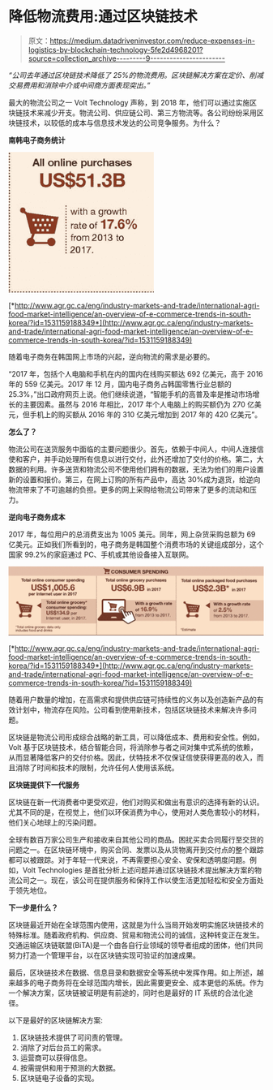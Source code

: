 # 降低物流费用:通过区块链技术

> 原文：<https://medium.datadriveninvestor.com/reduce-expenses-in-logistics-by-blockchain-technology-5fe2d4968201?source=collection_archive---------9----------------------->

*“公司去年通过区块链技术降低了 25%的物流费用。区块链解决方案在定价、削减交易费用和消除中介或中间商方面表现突出。”*

最大的物流公司之一 Volt Technology 声称，到 2018 年，他们可以通过实施区块链技术来减少开支。物流公司、供应链公司、第三方物流等。各公司纷纷采用区块链技术，以较低的成本与信息技术发达的公司竞争服务。为什么？

**南韩电子商务统计**

![](img/282edc27d35fabdd014609e0513bb8c9.png)

[*http://www.agr.gc.ca/eng/industry-markets-and-trade/international-agri-food-market-intelligence/an-overview-of-e-commerce-trends-in-south-korea/?id=1531159188349*](http://www.agr.gc.ca/eng/industry-markets-and-trade/international-agri-food-market-intelligence/an-overview-of-e-commerce-trends-in-south-korea/?id=1531159188349)

随着电子商务在韩国网上市场的兴起，逆向物流的需求是必要的。

“2017 年，包括个人电脑和手机在内的国内在线购买额达 692 亿美元，高于 2016 年的 559 亿美元。2017 年 12 月，国内电子商务占韩国零售行业总额的 25.3%，”出口政府网页上说。他们继续说道，“智能手机的高普及率是推动市场增长的主要因素。虽然与 2016 年相比，2017 年个人电脑上的购买额仍为 270 亿美元，但手机上的购买额从 2016 年的 310 亿美元增加到 2017 年的 420 亿美元”。

**怎么了？**

物流公司在送货服务中面临的主要问题很少。首先，依赖于中间人，中间人连接信使和客户，并手动处理所有信息以进行交付，此外还增加了交付的价格。第二，大数据的利用。许多送货和物流公司不使用他们拥有的数据，无法为他们的用户设置新的设置和报价。第三，在网上订购的所有产品中，高达 30%成为退货，给逆向物流带来了不可逾越的负担。更多的网上采购给物流公司带来了更多的流动和压力。

**逆向电子商务成本**

2017 年，每位用户的总消费支出为 1005 美元。同年，网上杂货采购总额为 69 亿美元。正如我们所看到的，电子商务是韩国整个消费市场的关键组成部分，这个国家 99.2%的家庭通过 PC、手机或其他设备接入互联网。

![](img/7f69473417762227e4cf08b222b4d987.png)

[*http://www.agr.gc.ca/eng/industry-markets-and-trade/international-agri-food-market-intelligence/an-overview-of-e-commerce-trends-in-south-korea/?id=1531159188349*](http://www.agr.gc.ca/eng/industry-markets-and-trade/international-agri-food-market-intelligence/an-overview-of-e-commerce-trends-in-south-korea/?id=1531159188349)

随着用户数量的增加，在高需求和提供供应链可持续性的义务以及创造新产品的有效计划中，物流存在风险。公司看到使用新技术，包括区块链技术来解决许多问题。

区块链是物流公司形成综合战略的新工具，可以降低成本、费用和安全性。例如，Volt 基于区块链技术，结合智能合同，将消除参与者之间对集中式系统的依赖，从而显著降低客户的交付价格。因此，伏特技术不仅保证信使获得更高的收入，而且消除了时间和技术的限制，允许任何人使用该系统。

**区块链提供下一代服务**

区块链在新一代消费者中更受欢迎，他们对购买和做出有意识的选择有新的认识。尤其不同的是，在视觉上，他们以环保消费为中心，使用对人类危害较小的材料，他们关心地球上的污染问题。

全球有数百万家公司生产和接收来自其他公司的商品。困扰买卖合同履行至交货的问题之一。在区块链环境中，购买合同、发票以及从货物离开到交付点的整个跟踪都可以被跟踪。对于年轻一代来说，不再需要担心安全、安保和透明度问题。例如，Volt Technologies 是首批分析上述问题并通过区块链技术提出解决方案的物流公司之一。现在，该公司在提供服务和保持工作以使生活更加轻松和安全方面处于领先地位。

**下一步是什么？**

区块链最近开始在全球范围内使用，这就是为什么当局开始发明实施区块链技术的特殊标准。随着政府机构、供应商、贸易和物流公司的诚信，这种转变正在发生。交通运输区块链联盟(BiTA)是一个由各自行业领域的领导者组成的团体，他们共同努力打造一个管理平台，以在区块链实现可验证的加速成果。

最后，区块链技术在数据、信息目录和数据安全等系统中发挥作用。如上所述，越来越多的电子商务将在全球范围内增长，因此需要更安全、成本更低的系统。作为一个解决方案，区块链被证明是有前途的，同时也是最好的 IT 系统的合法化途径。

以下是最好的区块链解决方案:

1.  区块链技术提供了可问责的管理。
2.  消除了对后台员工的需求。
3.  运营商可以获得信息。
4.  按需提供和用于预测的大数据。
5.  区块链电子设备的实现。